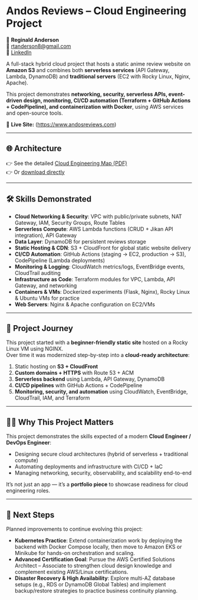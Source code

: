 # Andos Reviews – Cloud Engineering Project

👤 **Reginald Anderson**  
📧 rtanderson8@gmail.com  
🔗 [LinkedIn](https://www.linkedin.com/in/reginald-anderson/) 


A full-stack hybrid cloud project that hosts a static anime review website on **Amazon S3** and combines both **serverless services** (API Gateway, Lambda, DynamoDB) and **traditional servers** (EC2 with Rocky Linux, Nginx, Apache).  

This project demonstrates **networking, security, serverless APIs, event-driven design, monitoring, CI/CD automation (Terraform + GitHub Actions + CodePipeline), and containerization with Docker**, using AWS services and open-source tools.

🔗 **Live Site:** (https://www.andosreviews.com)

---

## 🌐 Architecture

👉 See the detailed [Cloud Engineering Map (PDF)](Cloud%20Enginer%20Project%20Diagram.pdf)  
👉 Or [download directly](https://github.com/IT-Yeti8/Andos_Reviews/raw/main/Cloud%20Enginer%20Project%20Diagram.pdf)

---

## 🛠️ Skills Demonstrated
- **Cloud Networking & Security**: VPC with public/private subnets, NAT Gateway, IAM, Security Groups, Route Tables  
- **Serverless Compute**: AWS Lambda functions (CRUD + Jikan API integration), API Gateway  
- **Data Layer**: DynamoDB for persistent reviews storage  
- **Static Hosting & CDN**: S3 + CloudFront for global static website delivery  
- **CI/CD Automation**: GitHub Actions (staging → EC2, production → S3), CodePipeline (Lambda deployments)  
- **Monitoring & Logging**: CloudWatch metrics/logs, EventBridge events, CloudTrail auditing  
- **Infrastructure as Code**: Terraform modules for VPC, Lambda, API Gateway, and networking  
- **Containers & VMs**: Dockerized experiments (Flask, Nginx), Rocky Linux & Ubuntu VMs for practice  
- **Web Servers**: Nginx & Apache configuration on EC2/VMs  

---

## 📖 Project Journey
This project started with a **beginner-friendly static site** hosted on a Rocky Linux VM using NGINX.  
Over time it was modernized step-by-step into a **cloud-ready architecture**:

1. Static hosting on **S3 + CloudFront**  
2. **Custom domains + HTTPS** with Route 53 + ACM  
3. **Serverless backend** using Lambda, API Gateway, DynamoDB  
4. **CI/CD pipelines** with GitHub Actions + CodePipeline  
5. **Monitoring, security, and automation** using CloudWatch, EventBridge, CloudTrail, IAM, and Terraform  

---

## 🧑‍💻 Why This Project Matters
This project demonstrates the skills expected of a modern **Cloud Engineer / DevOps Engineer**:  
- Designing secure cloud architectures (hybrid of serverless + traditional compute)  
- Automating deployments and infrastructure with CI/CD + IaC  
- Managing networking, security, observability, and scalability end-to-end  

It’s not just an app — it’s a **portfolio piece** to showcase readiness for cloud engineering roles.

---

## 🚀 Next Steps
Planned improvements to continue evolving this project:

- **Kubernetes Practice**: Extend containerization work by deploying the backend with Docker Compose locally, then move to Amazon EKS or Minikube for hands-on orchestration and scaling.  
- **Advanced Certification Goal**: Pursue the AWS Certified Solutions Architect – Associate to strengthen cloud design knowledge and complement existing AWS/Linux certifications.  
- **Disaster Recovery & High Availability**: Explore multi-AZ database setups (e.g., RDS or DynamoDB Global Tables) and implement backup/restore strategies to practice business continuity planning.  

